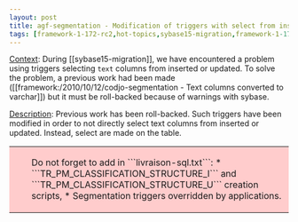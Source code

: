 ```yaml
---
layout: post
title: agf-segmentation - Modification of triggers with select from inserted or updated
tags: [framework-1-172-rc2,hot-topics,sybase15-migration,framework-1-172,codjo-segmentation,framework-1-172-rc1]
---
```

<u>Context</u>:
During [[sybase15-migration]], we have encountered a problem using triggers selecting ```text``` columns from inserted or updated.
To solve the problem, a previous work had been made ([[framework:/2010/10/12/codjo-segmentation - Text columns converted to varchar]]) but it must be roll-backed because of warnings with sybase.

<u>Description</u>:
Previous work has been roll-backed.
Such triggers have been modified in order to not directly select text columns from inserted or updated. Instead, select are made on the table.


<table style='background-color: #FFCCCC;'>
       <colgroup><col width='24'><col></colgroup>
         <tr>
           <td valign='top'><img src='attachments/forbidden.gif' width='16' height='16' align='absmiddle' alt='' border='0'></td>
           <td><p>
Do not forget to add in ```livraison-sql.txt```:
* ```TR_PM_CLASSIFICATION_STRUCTURE_I``` and ```TR_PM_CLASSIFICATION_STRUCTURE_U``` creation scripts,
* Segmentation triggers overridden by applications.
</p></td>
          </tr>
</table>
